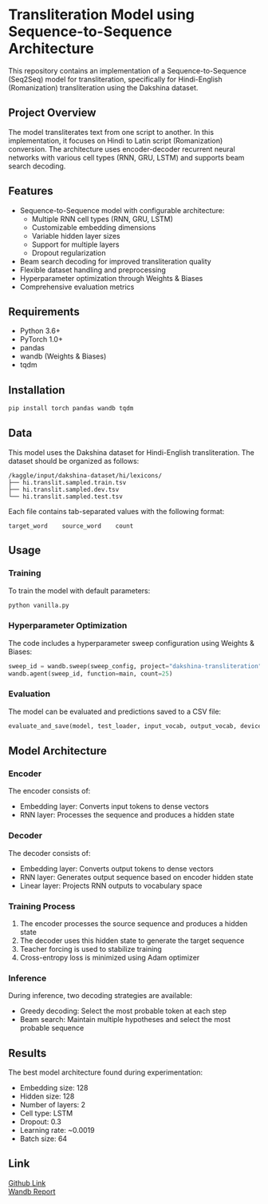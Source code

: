 # Transliteration Model using Sequence-to-Sequence Architecture

This repository contains an implementation of a Sequence-to-Sequence (Seq2Seq) model for transliteration, specifically for Hindi-English (Romanization) transliteration using the Dakshina dataset.

## Project Overview

The model transliterates text from one script to another. In this implementation, it focuses on Hindi to Latin script (Romanization) conversion. The architecture uses encoder-decoder recurrent neural networks with various cell types (RNN, GRU, LSTM) and supports beam search decoding.

## Features

- Sequence-to-Sequence model with configurable architecture:
  - Multiple RNN cell types (RNN, GRU, LSTM)
  - Customizable embedding dimensions
  - Variable hidden layer sizes
  - Support for multiple layers
  - Dropout regularization
- Beam search decoding for improved transliteration quality
- Flexible dataset handling and preprocessing
- Hyperparameter optimization through Weights & Biases
- Comprehensive evaluation metrics

## Requirements

- Python 3.6+
- PyTorch 1.0+
- pandas
- wandb (Weights & Biases)
- tqdm

## Installation

```bash
pip install torch pandas wandb tqdm
```

## Data

This model uses the Dakshina dataset for Hindi-English transliteration. The dataset should be organized as follows:

```
/kaggle/input/dakshina-dataset/hi/lexicons/
├── hi.translit.sampled.train.tsv
├── hi.translit.sampled.dev.tsv
└── hi.translit.sampled.test.tsv
```

Each file contains tab-separated values with the following format:
```
target_word    source_word    count
```

## Usage

### Training

To train the model with default parameters:

```python
python vanilla.py
```

### Hyperparameter Optimization

The code includes a hyperparameter sweep configuration using Weights & Biases:

```python
sweep_id = wandb.sweep(sweep_config, project="dakshina-transliteration")
wandb.agent(sweep_id, function=main, count=25)
```

### Evaluation

The model can be evaluated and predictions saved to a CSV file:

```python
evaluate_and_save(model, test_loader, input_vocab, output_vocab, device, csv_path="test_predictions.csv")
```

## Model Architecture

### Encoder

The encoder consists of:
- Embedding layer: Converts input tokens to dense vectors
- RNN layer: Processes the sequence and produces a hidden state

### Decoder

The decoder consists of:
- Embedding layer: Converts output tokens to dense vectors
- RNN layer: Generates output sequence based on encoder hidden state
- Linear layer: Projects RNN outputs to vocabulary space

### Training Process

1. The encoder processes the source sequence and produces a hidden state
2. The decoder uses this hidden state to generate the target sequence
3. Teacher forcing is used to stabilize training
4. Cross-entropy loss is minimized using Adam optimizer

### Inference

During inference, two decoding strategies are available:
- Greedy decoding: Select the most probable token at each step
- Beam search: Maintain multiple hypotheses and select the most probable sequence

## Results

The best model architecture found during experimentation:
- Embedding size: 128
- Hidden size: 128
- Number of layers: 2
- Cell type: LSTM
- Dropout: 0.3
- Learning rate: ~0.0019
- Batch size: 64

## Link
[Github Link](https://github.com/Rajnishmaurya/da6401_assignment3/tree/main/Vanilla)  
[Wandb Report](https://api.wandb.ai/links/da24m015-iitm/xhh9mouq)